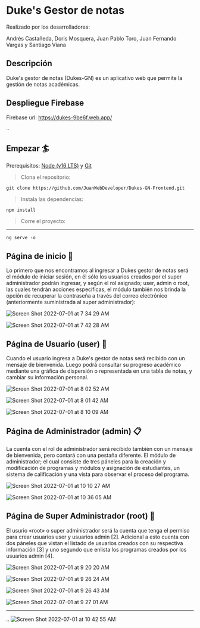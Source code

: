 # Duke's Gestor de notas

Realizado por los desarrolladores:

Andrés Castañeda, Doris Mosquera, Juan Pablo Toro, Juan Fernando Vargas y Santiago Viana

## Descripción

Duke's gestor de notas (Dukes-GN) es un aplicativo web que permite la gestión de notas académicas.

## Despliegue Firebase

Firebase url: https://dukes-9be6f.web.app/

··

## Empezar 🏄

Prerequisitos: [Node (v16 LTS)](https://nodejs.org/en/download/) y [Git](https://git-scm.com/downloads)

> Clona el repositorio:

```
git clone https://github.com/JuanWebDeveloper/Dukes-GN-Frontend.git
```

> Instala las dependencias:

```
npm install
```

> Corre el proyecto:

---

```
ng serve -o
```

## Página de inicio 🔐

Lo primero que nos encontramos al ingresar a Dukes gestor de notas será el módulo de iniciar sesión,
en él sólo los usuarios creados por el super administrador podrán ingresar, y según el rol asignado; user, admin o root, las cuales tendrán acciones específicas, el módulo también nos brinda la opción de recuperar la contraseña
a través del correo electrónico (anteriormente suministrada al super administrador):

![Screen Shot 2022-07-01 at 7 34 29 AM](https://user-images.githubusercontent.com/90350943/176895947-f576694e-b7bf-49b9-8ec3-20c35b2f3fe8.png)

![Screen Shot 2022-07-01 at 7 42 28 AM](https://user-images.githubusercontent.com/90350943/176896752-8be13b51-08c3-4d25-9e0c-3d1cbf0f9377.png)

## Página de Usuario (user) 🙋

Cuando el usuario ingresa a Duke's gestor de notas será recibido con un mensaje de bienvenida. Luego podrá consultar su progreso académico mediante una gráfica de dispersión o representada en una tabla de notas,
y cambiar su información personal.

![Screen Shot 2022-07-01 at 8 02 52 AM](https://user-images.githubusercontent.com/90350943/176900333-f0e9438c-43f9-4058-a1d3-92fc7c22968a.png)

![Screen Shot 2022-07-01 at 8 01 42 AM](https://user-images.githubusercontent.com/90350943/176900588-8e4ed26d-b6a4-4d35-b0da-a2e72f10d2d1.png)

![Screen Shot 2022-07-01 at 8 10 09 AM](https://user-images.githubusercontent.com/90350943/176904025-5179e557-fcb6-48c4-a937-d5441dd104ac.png)

## Página de Administrador (admin) 📋

La cuenta con el rol de administrador será recibido también con un mensaje de bienvenida, pero contará con una pestaña diferente. El módulo de administrador; el cual consiste de tres páneles para
la creación y modificación de programas y módulos y asignación de estudiantes, un sistema de calificación y una vista para observar el proceso del programa.

![Screen Shot 2022-07-01 at 10 10 27 AM](https://user-images.githubusercontent.com/90350943/176926127-273aeb5c-f8c5-4be7-a474-560fc6efb6b2.png)

![Screen Shot 2022-07-01 at 10 36 05 AM](https://user-images.githubusercontent.com/90350943/176926135-0c8a4fe4-c863-485c-baf3-c25feed4ca44.png)

## Página de Super Administrador (root) 👤

El usurio «root» o super administrador será la cuenta que tenga el permiso para crear usuarios user y usuarios admin [2]. Adicional a esto cuenta con dos páneles que vistan el listado de usuarios creados con su respectiva
información [3] y uno segundo que enlista los programas creados por los usuarios admin [4].

![Screen Shot 2022-07-01 at 9 20 20 AM](https://user-images.githubusercontent.com/90350943/176912788-9f90abcf-6948-4fa5-824e-8b4785f56c6d.png)

![Screen Shot 2022-07-01 at 9 26 24 AM](https://user-images.githubusercontent.com/90350943/176914099-11a1af3e-7fca-4739-86fb-070cb7a2e17e.png)

![Screen Shot 2022-07-01 at 9 26 43 AM](https://user-images.githubusercontent.com/90350943/176914103-99113dab-3a86-4e23-989e-1489f9964aaa.png)

![Screen Shot 2022-07-01 at 9 27 01 AM](https://user-images.githubusercontent.com/90350943/176914105-74e245b7-da88-4f15-890b-b126b8fe1849.png)

---

..
![Screen Shot 2022-07-01 at 10 42 55 AM](https://user-images.githubusercontent.com/90350943/176927048-51da3319-3356-4748-a9bc-a811ccb78a42.png)
